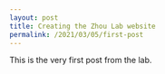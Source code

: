 ```yaml
---
layout: post
title: Creating the Zhou Lab website
permalink: /2021/03/05/first-post
---
```


This is the very first post from the lab.
